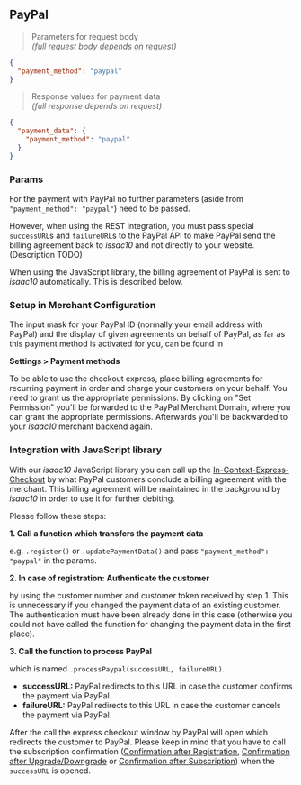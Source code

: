 ## PayPal

> Parameters for request body<br>
> _(full request body depends on request)_

```json
{
  "payment_method": "paypal"
}
```

> Response values for payment data<br>
> _(full response depends on request)_

```json
{
  "payment_data": {
    "payment_method": "paypal"
  }
}
```

### Params

For the payment with PayPal no further parameters (aside from `"payment_method": "paypal"`) need to be passed.

However, when using the REST integration, you must pass special `successURL`s and `failureURL`s to the PayPal API to make PayPal send the billing agreement back to _issac10_ and not directly to your website. (Description TODO)

When using the JavaScript library, the billing agreement of PayPal is sent to _isaac10_ automatically. This is described below.

### Setup in Merchant Configuration

The input mask for your PayPal ID (normally your email address with PayPal) and the display of given agreements on behalf of PayPal, as far as this payment method is activated for you, can be found in

**Settings > Payment methods**

<aside class="notice">
To be able to use the checkout express, place billing agreements for recurring payment in order and charge your customers on your behalf. You need to grant us the appropriate permissions. By clicking on "Set Permission" you'll be forwarded to the PayPal Merchant Domain, where you can grant the appropriate permissions. Afterwards you'll be backwarded to your <em>isaac10</em> merchant backend again.
</aside>

### Integration with JavaScript library

With our _isaac10_ JavaScript library you can call up the [In-Context-Express-Checkout](https://developer.paypal.com/docs/classic/express-checkout/in-context/) by what PayPal customers conclude a billing agreement with the merchant.
This billing agreement will be maintained in the background by _isaac10_ in order to use it for further debiting.

Please follow these steps:

**1. Call a function which transfers the payment data**

e.g. `.register()` or `.updatePaymentData()` and pass `"payment_method": "paypal"` in the params.

**2. In case of registration: Authenticate the customer**

by using the customer number and customer token received by step 1. This is unnecessary if you changed the payment data of an existing customer. The authentication must have been already done in this case (otherwise you could not have called the function for changing the payment data in the first place).

**3. Call the function to process PayPal**

which is named `.processPaypal(successURL, failureURL)`.

-   **successURL:** PayPal redirects to this URL in case the customer confirms the payment via PayPal.
-   **failureURL:** PayPal redirects to this URL in case the customer cancels the payment via PayPal.

After the call the express checkout window by PayPal will open which redirects the customer to PayPal. Please keep in mind that you have to call the subscription confirmation ([Confirmation after Registration](#confirmation-after-registration), [Confirmation after Upgrade/Downgrade](#confirmation-after-upgrade-downgrade) or [Confirmation after Subscription](#confirmation-after-subscription)) when the `successURL` is opened.
